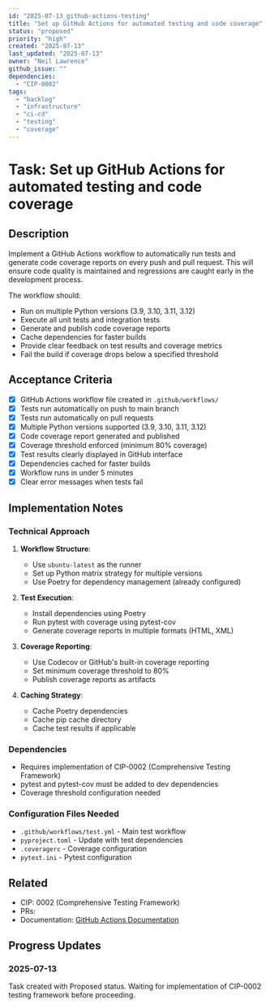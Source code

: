 ```yaml
---
id: "2025-07-13_github-actions-testing"
title: "Set up GitHub Actions for automated testing and code coverage"
status: "proposed"
priority: "high"
created: "2025-07-13"
last_updated: "2025-07-13"
owner: "Neil Lawrence"
github_issue: ""
dependencies:
  - "CIP-0002"
tags:
  - "backlog"
  - "infrastructure"
  - "ci-cd"
  - "testing"
  - "coverage"
---
```


# Task: Set up GitHub Actions for automated testing and code coverage

## Description

Implement a GitHub Actions workflow to automatically run tests and generate code coverage reports on every push and pull request. This will ensure code quality is maintained and regressions are caught early in the development process.

The workflow should:
- Run on multiple Python versions (3.9, 3.10, 3.11, 3.12)
- Execute all unit tests and integration tests
- Generate and publish code coverage reports
- Cache dependencies for faster builds
- Provide clear feedback on test results and coverage metrics
- Fail the build if coverage drops below a specified threshold

## Acceptance Criteria

- [x] GitHub Actions workflow file created in `.github/workflows/`
- [x] Tests run automatically on push to main branch
- [x] Tests run automatically on pull requests
- [x] Multiple Python versions supported (3.9, 3.10, 3.11, 3.12)
- [x] Code coverage report generated and published
- [x] Coverage threshold enforced (minimum 80% coverage)
- [x] Test results clearly displayed in GitHub interface
- [x] Dependencies cached for faster builds
- [x] Workflow runs in under 5 minutes
- [x] Clear error messages when tests fail

## Implementation Notes

### Technical Approach
1. **Workflow Structure**:
   - Use `ubuntu-latest` as the runner
   - Set up Python matrix strategy for multiple versions
   - Use Poetry for dependency management (already configured)

2. **Test Execution**:
   - Install dependencies using Poetry
   - Run pytest with coverage using pytest-cov
   - Generate coverage reports in multiple formats (HTML, XML)

3. **Coverage Reporting**:
   - Use Codecov or GitHub's built-in coverage reporting
   - Set minimum coverage threshold to 80%
   - Publish coverage reports as artifacts

4. **Caching Strategy**:
   - Cache Poetry dependencies
   - Cache pip cache directory
   - Cache test results if applicable

### Dependencies
- Requires implementation of CIP-0002 (Comprehensive Testing Framework)
- pytest and pytest-cov must be added to dev dependencies
- Coverage threshold configuration needed

### Configuration Files Needed
- `.github/workflows/test.yml` - Main test workflow
- `pyproject.toml` - Update with test dependencies
- `.coveragerc` - Coverage configuration
- `pytest.ini` - Pytest configuration

## Related

- CIP: 0002 (Comprehensive Testing Framework)
- PRs: 
- Documentation: [GitHub Actions Documentation](https://docs.github.com/en/actions)

## Progress Updates

### 2025-07-13
Task created with Proposed status. Waiting for implementation of CIP-0002 testing framework before proceeding. 
